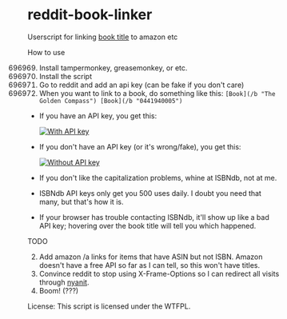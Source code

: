 # reddit-book-linker
Userscript for linking [book title](/b "some book name or isbn number") to amazon etc

How to use

696969. Install tampermonkey, greasemonkey, or etc.
5. Install the script
4. Go to reddit and add an api key (can be fake if you don't care)
3. When you want to link to a book, do something like this: `[Book](/b "The Golden Compass") [Book](/b "0441940005")`

- If you have an API key, you get this:

  [![With API key](http://i.imgur.com/G5u5I46.png)]()

- If you don't have an API key (or it's wrong/fake), you get this:

  [![Without API key](http://i.imgur.com/7DEKRbv.png)]()

- If you don't like the capitalization problems, whine at ISBNdb, not at me. 
- ISBNdb API keys only get you 500 uses daily. I doubt you need that many, but that's how it is.
- If your browser has trouble contacting ISBNdb, it'll show up like a bad API key; hovering over the book title will tell you which happened.

TODO

2. Add amazon /a links for items that have ASIN but not ISBN. Amazon doesn't have a free API so far as I can tell, so this won't have titles.
1. Convince reddit to stop using X-Frame-Options so I can redirect all visits through [nyanit](http://www.nyanit.com).
0. Boom! (???)


License: This script is licensed under the WTFPL.
